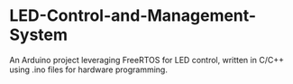 # LED-Control-and-Management-System
An Arduino project leveraging FreeRTOS for LED control, written in C/C++ using .ino files for hardware programming.
